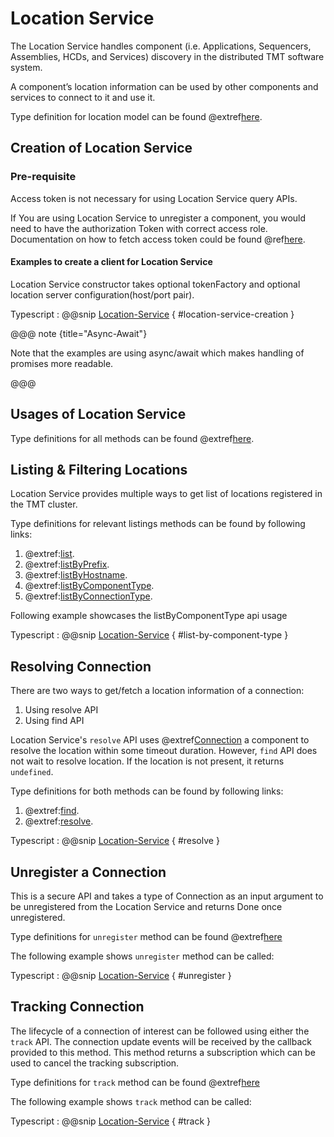 # Location Service
The Location Service handles component (i.e. Applications, Sequencers, Assemblies, HCDs, and Services) discovery in the
distributed TMT software system.

A component’s location information can be used by other components and services to connect to it and use it.

Type definition for location model can be found @extref[here](ts-docs:modules/models.html#location).

## Creation of Location Service

### Pre-requisite
Access token is not necessary for using Location Service query APIs.

If You are using Location Service to unregister a component, you would need to have the authorization Token with correct
access role. Documentation on how to fetch access token could be found @ref[here](../aas/csw-aas-js.md).

#### Examples to create a client for Location Service
Location Service constructor takes optional tokenFactory and optional location server configuration(host/port pair).

Typescript
: @@snip [Location-Service](../../../../example/src/documentation/location/LocationExample.ts) { #location-service-creation }

@@@ note {title="Async-Await"}

Note that the examples are using async/await which makes handling of promises more readable.

@@@


## Usages of Location Service

Type definitions for all methods can be found @extref[here](ts-docs:interfaces/clients.locationservice.html).

## Listing & Filtering Locations
Location Service provides multiple ways to get list of locations registered in the TMT cluster.

Type definitions for relevant listings methods can be found by following links:

1. @extref:[list](ts-docs:interfaces/clients.locationservice.html#list).
1. @extref:[listByPrefix](ts-docs:interfaces/clients.locationservice.html#listbyprefix).
1. @extref:[listByHostname](ts-docs:interfaces/clients.locationservice.html#listbyhostname).
1. @extref:[listByComponentType](ts-docs:interfaces/clients.locationservice.html#listbycomponenttype).
1. @extref:[listByConnectionType](ts-docs:interfaces/clients.locationservice.html#listbyconnectiontype).

Following example showcases the listByComponentType api usage

Typescript
: @@snip [Location-Service](../../../../example/src/documentation/location/LocationExample.ts) { #list-by-component-type }

## Resolving Connection

There are two ways to get/fetch a location information of a connection:

1. Using resolve API
2. Using find API


Location Service's `resolve` API uses @extref[Connection](ts-docs:modules/models.html#connection-1) a component to
resolve the location within some timeout duration.
However, `find` API does not wait to resolve location. If the location is not present, it returns `undefined`.


Type definitions for both methods can be found by following links:

1. @extref:[find](ts-docs:interfaces/clients.locationservice.html#find).
1. @extref:[resolve](ts-docs:interfaces/clients.locationservice.html#resolve).

Typescript
: @@snip [Location-Service](../../../../example/src/documentation/location/LocationExample.ts) { #resolve }

## Unregister a Connection
This is a secure API and takes a type of Connection as an input argument to be unregistered from the Location Service
and returns Done once unregistered.

Type definitions for `unregister` method can be found @extref[here](ts-docs:interfaces/clients.locationservice.html#unregister)

The following example shows `unregister` method can be called:

Typescript
: @@snip [Location-Service](../../../../example/src/documentation/location/LocationExample.ts) { #unregister }

## Tracking Connection
The lifecycle of a connection of interest can be followed using either the `track` API. The connection update events
will be received by the callback provided to this method. This method returns a subscription which can be used to cancel the
tracking subscription.

Type definitions for `track` method can be found @extref[here](ts-docs:interfaces/clients.locationservice.html#track)

The following example shows `track` method can be called:

Typescript
: @@snip [Location-Service](../../../../example/src/documentation/location/LocationExample.ts) { #track }
